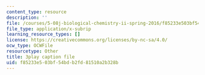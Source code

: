 ```yaml
---
content_type: resource
description: ''
file: /courses/5-08j-biological-chemistry-ii-spring-2016/f85233e503bf54bdb2fd81510a2b328b_PoFDK7Kwx1o.vtt
file_type: application/x-subrip
learning_resource_types: []
license: https://creativecommons.org/licenses/by-nc-sa/4.0/
ocw_type: OCWFile
resourcetype: Other
title: 3play caption file
uid: f85233e5-03bf-54bd-b2fd-81510a2b328b
---
```

